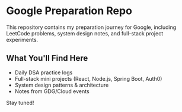 # Google Preparation Repo

This repository contains my preparation journey for Google, including LeetCode problems, system design notes, and full-stack project experiments.

## What You'll Find Here
- Daily DSA practice logs
- Full-stack mini projects (React, Node.js, Spring Boot, Auth0)
- System design patterns & architecture
- Notes from GDG/Cloud events

Stay tuned!
